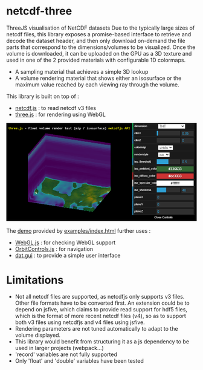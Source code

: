 # netcdf-three
ThreeJS visualisation of NetCDF datasets
Due to the typically large sizes of netcdf files, this library exposes a promise-based interface to retrieve and decode the dataset header, and then only download on-demand the file parts that correspond to the dimensions/volumes to be visualized.
Once the volume is downloaded, it can be uploaded on the GPU as a 3D texture and used in one of the 2 provided materials with configurable 1D colormaps.
- A sampling material that achieves a simple 3D lookup
- A volume rendering material that shows either an isosurface or the maximum value reached by each viewing ray through the volume.

This library is built on top of :
- [netcdf.js](https://github.com/cheminfo/netcdfjs) : to read netcdf v3 files
- [three.js](https://github.com/mrdoob/three.js) : for rendering using WebGL

![Demo](examples/data/netcdf-three.png)

The [demo](https://www.umr-lastig.fr/netcdf-three/examples) provided by [examples/index.html](/examples/index.html) further uses :
- [WebGL.js](https://github.com/mrdoob/three.js/blob/master/examples/js/WebGL.js) : for checking WebGL support 
- [OrbitControls.js](https://github.com/mrdoob/three.js/blob/master/examples/js/controls/OrbitControls.js) : for navigation
- [dat.gui](https://github.com/dataarts/dat.gui) : to provide a simple user interface

# Limitations
- Not all netcdf files are supported, as netcdfjs only supports v3 files. Other file formats have to be converted first. An extension could be to depend on jsfive, which claims to provide read support for hdf5 files, which is the format of more recent netcdf files (v4), so as to support both v3 files using netcdfjs and v4 files using jsfive.
- Rendering parameters are not tuned automatically to adapt to the volume displayed.
- This library would benefit from structuring it as a js dependency to be used in larger projects (webpack...)
- 'record' variables are not fully supported
- Only 'float' and 'double' variables have been tested
